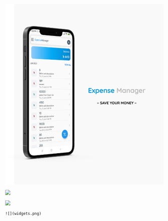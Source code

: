 
<!-- <p ><img height="600" alt="" src="/home.png" /></p> -->

![](home.png)
<!-- ### Make New Transactions -->

<!-- <p ><img height="600" alt="" src="/add.png" /></p> -->

  ![](add.png)

<!-- ### Quick Menu -->
  ![](shortcuts.png)
<!-- <p ><img height="600" alt="" src="/shortcuts.png" /></p> -->
  
<!-- ### Balance on Home screen -->
    ![](widgets.png)
<!--   <p ><img height="600" alt="" src="/widgets.png" /></p> -->
  
